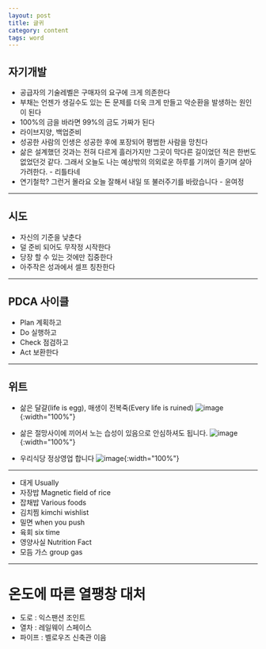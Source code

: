 ```yaml
---
layout: post
title: 글귀
category: content
tags: word
---
```


## 자기개발
* 공급자의 기술레벨은 구매자의 요구에 크게 의존한다
* 부채는 언젠가 생길수도 있는 돈 문제를 더욱 크게 만들고 악순환을 발생하는 원인이 된다
* 100%의 금을 바라면 99%의 금도 가짜가 된다
* 라이브지양, 백업준비
* 성공한 사람의 인생은 성공한 후에 포장되어 평범한 사람을 망친다
* 삶은 설계했던 것과는 전혀 다르게 흘러가지만 그곳이 막다른 길이었던 적은 한번도 없었던것 같다. 그래서 오늘도 나는 예상밖의 의외로운 하루를 기꺼이 즐기며 살아가려한다. - 리틀타네
* 연기철학? 그런거 몰라요 오늘 잘해서 내일 또 불러주기를 바랐습니다 - 윤여정

---

## 시도
* 자신의 기준을 낮춘다
* 덜 준비 되어도 무작정 시작한다
* 당장 할 수 있는 것에만 집중한다
* 아주작은 성과에서 셀프 칭찬한다

---

## PDCA 사이클
* Plan 계획하고
* Do 실행하고
* Check 점검하고
* Act 보환한다

---

## 위트
* 삶은 달걀(life is egg), 매생이 전복죽(Every life is ruined)
![image](https://github.com/gunug/gunug.github.io/assets/52345276/839c3551-c5e8-4969-8191-21f606416ded){:width="100%"}

* 삶은 절망사이에 끼어서 노는 습성이 있음으로 안심하셔도 됩니다.
![image](https://github.com/gunug/gunug.github.io/assets/52345276/a82d67b9-807b-4dac-924f-09afeef10b30){:width="100%"}

* 우리식당 정상영업 합니다
![image](https://github.com/gunug/gunug.github.io/assets/52345276/6d48a591-8f23-42aa-8e24-7dbcd9c26296){:width="100%"}


---

* 대게 Usually
* 자장밥 Magnetic field of rice
* 잡채밥 Various foods
* 김치찜 kimchi wishlist
* 밀면 when you push
* 육회 six time
* 영양사실 Nutrition Fact
* 모듬 가스 group gas

---

# 온도에 따른 열팽창 대처
* 도로 : 익스팬션 조인트
* 열차 : 레일웨이 스페이스
* 파이프 : 벨로우즈 신축관 이음
